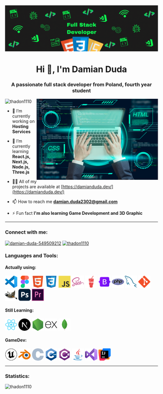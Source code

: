 ![MasterHead](./banner.gif)
<h1 align="center">Hi 👋, I'm Damian Duda</h1>
<h3 align="center">A passionate full stack developer from Poland, fourth year student</h3>
<img align="right" alt="Coding" width="400" src="./header.jpg">

<p align="left"> <img src="https://komarev.com/ghpvc/?username=thadon1110&label=Profile%20views&color=0e75b6&style=flat" alt="thadon1110" /> </p>

- 🔭 I’m currently working on **Hosting Services**

- 🌱 I’m currently learning **React.js, Next.js, Node.js, Three.js**

- 👨‍💻 All of my projects are available at [https://damianduda.dev/](https://damianduda.dev/)

- 📫 How to reach me **damian.duda2302@gmail.com**

- ⚡ Fun fact **I'm also learning Game Development and 3D Graphic**
---
<h3 align="left">Connect with me:</h3>
<p align="left">
<a href="https://linkedin.com/in/damian-duda-549509212" target="blank"><img align="center" src="https://raw.githubusercontent.com/rahuldkjain/github-profile-readme-generator/master/src/images/icons/Social/linked-in-alt.svg" alt="damian-duda-549509212" title="Linkedin" height="30" width="40" /></a>
<a href="https://discord.gg/users/489520629976924200" target="blank"><img align="center" src="https://raw.githubusercontent.com/rahuldkjain/github-profile-readme-generator/master/src/images/icons/Social/discord.svg" alt="thadon1110" title="Discord" height="30" width="40" /></a>
</p>

<h3 align="left">Languages and Tools:</h3>
<h4 align="left">Actually using:</h4>
<p align="left">
	<img src="https://github.com/devicons/devicon/blob/master/icons/vscode/vscode-original.svg" alt="vscode" title="VSCode" width="40" height="40" />
	<img src="https://github.com/devicons/devicon/blob/master/icons/figma/figma-original.svg" alt="figma" title="Figma" width="40" height="40" />
	<img src="https://github.com/devicons/devicon/blob/master/icons/html5/html5-original.svg" alt="html5" title="HTML5" width="40" height="40" /> 
	<img src="https://github.com/devicons/devicon/blob/master/icons/css3/css3-original.svg" alt="css3" title="CSS3" width="40" height="40" />
	<img src="https://github.com/devicons/devicon/blob/master/icons/javascript/javascript-original.svg" alt="javascript" title="JavaScript" width="40" height="40" />
	<img src="https://github.com/devicons/devicon/blob/master/icons/sass/sass-original.svg" alt="sass" title="Sass" width="40" height="40" />
	<img src="https://github.com/devicons/devicon/blob/master/icons/gulp/gulp-plain.svg" alt="gulp" title="Gulp" width="40" height="40" />
	<img src="https://github.com/devicons/devicon/blob/master/icons/bootstrap/bootstrap-original.svg" alt="bootstrap" title="BootStrap" width="40" height="40" />
	<img src="https://github.com/devicons/devicon/blob/master/icons/php/php-original.svg" alt="php" title="php" width="40" height="40" />
	<img src="https://github.com/devicons/devicon/blob/master/icons/mysql/mysql-original.svg" alt="mysql" title="MySQL" width="40" height="40" />
	<img src="https://github.com/devicons/devicon/blob/master/icons/git/git-original.svg" alt="git" title="Git" width="40" height="40" />
	<img src="https://github.com/devicons/devicon/blob/master/icons/gimp/gimp-original.svg" alt="gimp" title="Gimp" width="40" height="40" />
	<img src="https://github.com/devicons/devicon/blob/master/icons/photoshop/photoshop-plain.svg" alt="photoshop" title="Photoshop" width="40" height="40" />
	<img src="https://github.com/devicons/devicon/blob/master/icons/premierepro/premierepro-original.svg" alt="premiere pro" title="Premier Pro" width="40" height="40" />
</p>

<h4 align="left">Still Learning:</h4>
<p align="left">
	<img src="https://github.com/devicons/devicon/blob/master/icons/react/react-original.svg" alt="react" title="React" width="40" height="40" />
	<img src="https://github.com/devicons/devicon/blob/master/icons/nextjs/nextjs-original.svg" alt="nextjs" title="Next.js" width="40" height="40" />
	<img src="https://github.com/devicons/devicon/blob/master/icons/nodejs/nodejs-original.svg" alt="nodejs" title="Node.js" width="40" height="40" />
	<img src="https://github.com/devicons/devicon/blob/master/icons/express/express-original.svg" alt="express" title="express" width="40" height="40" />
	<img src="https://github.com/devicons/devicon/blob/master/icons/mongodb/mongodb-original.svg" alt="mongodb" title="MongoDB" width="40" height="40" />
</p>

<h4 align="left">GameDev:</h4>
<p align="left">
	<img src="https://github.com/devicons/devicon/blob/master/icons/unrealengine/unrealengine-original.svg" alt="unreal engine 5" title="Unreal Engine 5" width="40" height="40" />
	<img src="https://github.com/devicons/devicon/blob/master/icons/blender/blender-original.svg" alt="blender" title="Blender" width="40" height="40" />
	<img src="https://github.com/devicons/devicon/blob/master/icons/c/c-original.svg" alt="c" title="C" width="40" height="40" />
	<img src="https://github.com/devicons/devicon/blob/master/icons/cplusplus/cplusplus-original.svg" alt="c++" title="C++" width="40" height="40" />
	<img src="https://github.com/devicons/devicon/blob/master/icons/csharp/csharp-original.svg" alt="c#" title="C#" width="40" height="40" />
	<img src="https://github.com/devicons/devicon/blob/master/icons/java/java-original.svg" alt="java" title="JAVA" width="40" height="40" />
	<img src="https://github.com/devicons/devicon/blob/master/icons/visualstudio/visualstudio-original.svg" alt="visual studio" title="Visual Studio" width="40" height="40" />
	<img src="https://github.com/devicons/devicon/blob/master/icons/intellij/intellij-original.svg" alt="intellij" title="INTELLIJ" width="40" height="40" />
</p>

---

<h3 align="left">Statistics:</h3>
<p><img align="left" src="https://github-readme-stats.vercel.app/api/top-langs?username=thadon1110&show_icons=true&locale=en&layout=compact&title_color=ffffff&text_color=2bbc8a&bg_color=1d1f21" alt="thadon1110" /></p>

<!-- <p>&nbsp;<img align="center" src="https://github-readme-stats.vercel.app/api?username=thadon1110&show_icons=true&count_private=true&locale=en&title_color=ffffff&text_color=2bbc8a&bg_color=1d1f21" alt="thadon1110" /></p> -->
